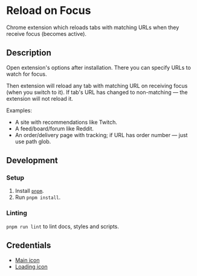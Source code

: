 # Reload on Focus

Chrome extension which reloads tabs with matching URLs when they receive focus (becomes active).

## Description

Open extension's options after installation. There you can specify URLs to watch for focus.

Then extension will reload any tab with matching URL on receiving focus (when you switch to it).
If tab's URL has changed to non-matching — the extension will not reload it.

Examples:

*   A site with recommendations like Twitch.
*   A feed/board/forum like Reddit.
*   An order/delivery page with tracking; if URL has order number — just use path glob.

## Development

### Setup

1.  Install [`pnpm`](https://pnpm.io/).
2.  Run `pnpm install`.

### Linting

`pnpm run lint` to lint docs, styles and scripts.

## Credentials

*   [Main icon](https://www.flaticon.com/free-icon/refresh_189686)
*   [Loading icon](https://icons8.com/icon/XHchy08wwA71/loading-circle)

